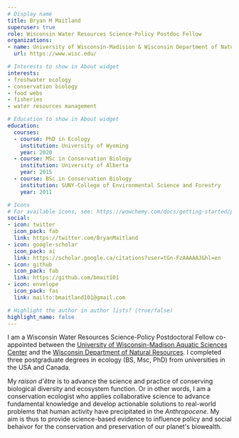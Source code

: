 ```yaml
---
# Display name
title: Bryan M Maitland
superuser: true
role: Wisconsin Water Resources Science-Policy Postdoc Fellow
organizations:
- name: University of Wisconsin-Madision & Wisconsin Department of Natural Resouces
  url: https://www.wisc.edu/

# Interests to show in About widget
interests:
- freshwater ecology
- conservation biology
- food webs 
- fisheries
- water resources management

# Education to show in About widget
education:
  courses:
  - course: PhD in Ecology
    institution: University of Wyoming
    year: 2020
  - course: MSc in Conservation Biology
    institution: University of Alberta
    year: 2015
  - course: BSc in Conservation Biology
    institution: SUNY-College of Environmental Science and Forestry
    year: 2011

# Icons
# For available icons, see: https://wowchemy.com/docs/getting-started/page-builder/#icons
social:
- icon: twitter
  icon_pack: fab
  link: https://twitter.com/BryanMaitland
- icon: google-scholar  
  icon_pack: ai
  link: https://scholar.google.ca/citations?user=tGn-FzAAAAAJ&hl=en
- icon: github
  icon_pack: fab
  link: https://github.com/bmait101
- icon: envelope
  icon_pack: fas
  link: mailto:bmaitland101@gmail.com

# Highlight the author in author lists? (true/false)
highlight_name: false
---
```


I am a Wisconsin Water Resources Science-Policy Postdoctoral Fellow co-appointed between the [University of Wisconsin-Madison Aquatic Sciences Center](https://aqua.wisc.edu/) and the [Wisconsin Department of Natural Resources](https://dnr.wisconsin.gov/). I completed three postgraduate degrees in ecology (BS, Msc, PhD) from universities in the USA and Canada. 

My *raison d'être* is to advance the science and practice of conserving biological diversity and ecosystem function. Or in other words, I am a conservation ecologist who applies collaborative science to advance fundamental knowledge and develop actionable solutions to real-world problems that human activity have precipitated in the *Anthropocene*. My aim is thus to provide science-based evidence to influence policy and social behaivor for the conservation and preservation of our planet's biowealth. 

